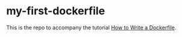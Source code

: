 # my-first-dockerfile

This is the repo to accompany the tutorial [How to Write a Dockerfile](https://brower.io/cameron-brower/how-to-write-a-dockerfile/).
